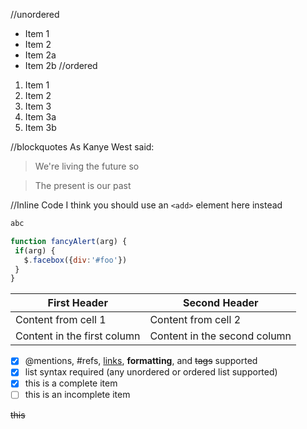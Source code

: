 
 //unordered
 * Item 1
 * Item 2
  * Item 2a
  * Item 2b
  //ordered
  1. Item 1
  1. Item 2
  1. Item 3
   1. Item 3a
   1. Item 3b
   
   //blockquotes
  As Kanye West said:
  > We're living the future so
  
  > The present is our past
  
 //Inline Code
 I think you should use an `<add>` element here instead
 
 ```js
 abc
 ```
 
 ```javascript
function fancyAlert(arg) {
  if(arg) {
    $.facebox({div:'#foo'})
  }
}
```

First Header | Second Header
------------ | -------------
Content from cell 1 | Content from cell 2
Content in the first column | Content in the second column

- [x] @mentions, #refs, [links](), **formatting**, and <del>tags</del> supported
- [x] list syntax required (any unordered or ordered list supported)
- [x] this is a complete item
- [ ] this is an incomplete item

~~this~~
